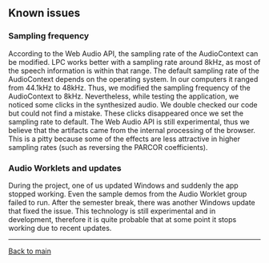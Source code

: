 ## Known issues
### Sampling frequency
According to the Web Audio API, the sampling rate of the AudioContext can be modified. LPC works better with a sampling rate around 8kHz, as most of the speech information is within that range. The default sampling rate of the AudioContext depends on the operating system. In our computers it ranged from 44.1kHz to 48kHz. Thus, we modified the sampling frequency of the AudioContext to 8kHz. Nevertheless, while testing the application, we noticed some clicks in the synthesized audio. We double checked our code but could not find a mistake. These clicks disappeared once we set the sampling rate to default. The Web Audio API is still experimental, thus we believe that the artifacts came from the internal processing of the browser. This is a pitty because some of the effects are less attractive in higher sampling rates (such as reversing the PARCOR coefficients).

### Audio Worklets and updates
During the project, one of us updated Windows and suddenly the app stopped working. Even the sample demos from the Audio Worklet group failed to run. After the semester break, there was another Windows update that fixed the issue. This technology is still experimental and in development, therefore it is quite probable that at some point it stops working due to recent updates.

___

[Back to main](../README.md)
